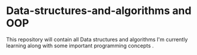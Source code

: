# Data-structures-and-algorithms and OOP
This repository will contain all Data structures and algorithms I'm currently learning along with some important programming concepts .
